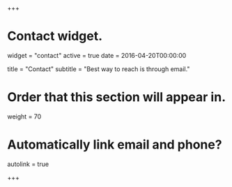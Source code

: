 +++
# Contact widget.
widget = "contact"
active = true
date = 2016-04-20T00:00:00

title = "Contact"
subtitle = "Best way to reach is through email."

# Order that this section will appear in.
weight = 70

# Automatically link email and phone?
autolink = true

+++

